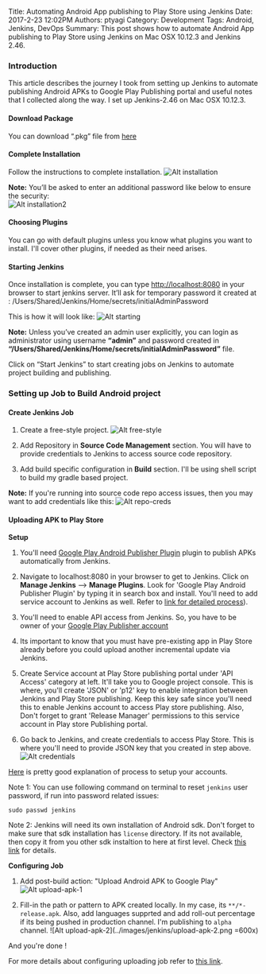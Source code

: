 Title: Automating Android App publishing to Play Store  using Jenkins
Date: 2017-2-23 12:02PM
Authors: ptyagi
Category: Development
Tags: Android, Jenkins, DevOps
Summary: This post shows how to automate Android App publishing to Play Store using Jenkins on Mac OSX 10.12.3 and Jenkins 2.46.


### Introduction ###
This article describes the journey I took from setting up Jenkins to automate publishing Android APKs to Google Play Publishing portal and useful notes that I collected along the way. I set up Jenkins-2.46 on Mac OSX 10.12.3.

#### Download Package ####
You can download “.pkg” file from [here](http://mirrors.jenkins.io/osx/latest)

#### Complete Installation ####
Follow the instructions to complete installation.
![Alt installation](../images/jenkins/installation.png)

**Note:** You’ll be asked to enter an additional password like below to ensure the security:
<br>
![Alt installation2](../images/jenkins/installation-2.png)

#### Choosing Plugins ####
You can go with default plugins unless you know what plugins you want to install. I'll cover other plugins, if needed as their need arises.

#### Starting Jenkins ####
Once installation is complete, you can type  [http://localhost:8080](http://localhost:8080) in your browser to start jenkins server. It’ll ask for temporary password it created at : /Users/Shared/Jenkins/Home/secrets/initialAdminPassword

This is how it will look like:
![Alt starting](../images/jenkins/starting.png)

**Note:** Unless you’ve created an admin user explicitly, you can login as administrator using username **“admin”** and password created in **“/Users/Shared/Jenkins/Home/secrets/initialAdminPassword”** file.

Click on “Start Jenkins” to start creating jobs on Jenkins to automate project building and publishing.

### Setting up Job to Build Android project ###

#### **Create Jenkins Job** ####
1. Create a free-style project.
![Alt free-style](../images/jenkins/project-1.png)

2. Add Repository in **Source Code Management** section. You will have to provide credentials to Jenkins to access source code repository.

3. Add build specific configuration in **Build** section. I'll be using shell script to build my gradle based project.

**Note:** If you're running into source code repo access issues, then you may want to add credentials like this:
![Alt repo-creds](../images/jenkins/repo-creds.png)

#### **Uploading APK to Play Store** ####

**Setup**

1. You'll need [Google Play Android Publisher Plugin](https://wiki.jenkins-ci.org/display/JENKINS/Google+Play+Android+Publisher+Plugin) plugin to publish APKs automatically from Jenkins.

2. Navigate to localhost:8080 in your browser to get to Jenkins. Click on **Manage Jenkins** --> **Manage Plugins**. Look for 'Google Play Android Publisher Plugin' by typing it in search box and install. You'll need to add service account to Jenkins as well. Refer to [link for detailed process](https://wiki.jenkins-ci.org/display/JENKINS/Google+Play+Android+Publisher+Plugin)).

3. You'll need to enable API access from Jenkins. So, you have to be owner of your [Google Play Publisher account](https://developer.android.com/distribute/googleplay/start.html)

4. Its important to know that you must have pre-existing app in Play Store already before you could upload another incremental update via Jenkins.

5. Create Service account at Play Store publishing portal under 'API Access' category at left. It'll take you to Google project console. This is where, you'll create 'JSON' or 'p12' key to enable integration between Jenkins and Play Store publishing. Keep this key safe since you'll need this to enable Jenkins account to access Play store publishing. Also, Don't forget to grant 'Release Manager' permissions to this service account in Play store Publishing portal.

6. Go back to Jenkins, and create credentials to access Play Store. This is where you'll need to provide JSON key that you created in step above.
![Alt credentials](../images/jenkins/playstore-service-creds.png)

[Here](https://wiki.jenkins-ci.org/display/JENKINS/Google+Play+Android+Publisher+Plugin) is pretty good explanation of process to setup your accounts.

Note 1: You can use following command on terminal to reset `jenkins` user password, if run into password related issues:
```
sudo passwd jenkins
```

Note 2: Jenkins will need its own installation of Android sdk. Don't forget to make sure that sdk installation has `license` directory. If its not available, then copy it from you other sdk instaltion to here at first level. Check [this link](https://developer.android.com/studio/intro/update.html#download-with-gradle) for details.

**Configuring Job**
1. Add post-build action: "Upload Android APK to Google Play"
![Alt upload-apk-1](../images/jenkins/upload-apk-1.png)

2. Fill-in the path or pattern to APK created locally. In my case, its `**/*-release.apk`. Also, add languages supprted and add roll-out percentage if its being pushed in production channel. I'm publishing to `alpha` channel.
![Alt upload-apk-2](../images/jenkins/upload-apk-2.png =600x)

And you're done !

For more details about configuring uploading job refer to [this link](https://wiki.jenkins-ci.org/display/JENKINS/Google+Play+Android+Publisher+Plugin).
